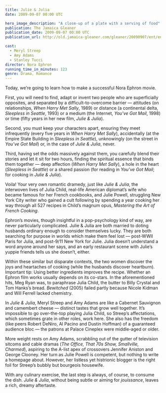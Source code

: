 ```yaml
---
title: Julie & Julia
date: 2009-09-07 00:00 UTC

hero_image_description: "A close-up of a plate with a serving of food"
publication: The Jamaica Gleaner
publication_date: 2009-09-07 00:00 UTC
publication_url: http://old.jamaica-gleaner.com/gleaner/20090907/ent/ent2.html

cast:
  - Meryl Streep
  - Amy Adams
  - Stanley Tucci
director: Nora Ephron
running_time_in_minutes: 123
genre: Drama, Romance
---
```


Today, we’re going to learn how to make a successful Nora Ephron movie.

First, you will need to find, adapt or invent two people who are superficially
opposites, and separated by a difficult-to-overcome barrier — attitudes (on
relationships, _When Harry Met Sally_, 1989) or distance (a continental delta,
_Sleepless in Seattle_, 1993) or a medium (the Internet, _You’ve Got Mail_,
1998) or time (fifty years in her new film, _Julie & Julia_).

Second, you must keep your characters apart, ensuring they meet infrequently
(every five years in _When Harry Met Sally_), accidentally (at the Empire State
Building in _Sleepless in Seattle_), unknowingly (on the street in _You’ve Got
Mail_) or, in the case of _Julie & Julia_, never.

Third, having set the odds massively against them, you carefully blend their
stories and let it sit for two hours, finding the spiritual essence that binds
them together — deep affection (_When Harry Met Sally_), a hole in the heart
(_Sleepless in Seattle_) or a shared passion (for reading in _You’ve Got Mail_;
for cooking in _Julie & Julia_).

Voila! Your very own romantic dramedy, just like _Julie & Julia_, the interwoven
lives of Julia Child, real-life American diplomat’s wife who became famous for
her French cookbooks, and Julie Powell, struggling New York City writer who
gained a cult following by spending a year cooking her way through all 527
recipes in Child’s magnum opus, _Mastering the Art of French Cooking_.

Ephron’s movies, though insightful in a pop-psychology kind of way, are never
particularly complicated. Julie & Julia are both married to doting husbands
ordinary enough to consider themselves lucky. They are both searching for
purpose in worlds which make them feel lost — post-WWII Paris for Julia, and
post-9/11 New York for Julie. Julia doesn’t understand a word anyone around her
says, and an early restaurant scene with Julie’s yuppie friends tells us she
doesn’t, either.

Within these similar but disparate contexts, the two women discover the joys and
heartaches of cooking (while the husbands discover heartburn). Important tip:
Using better ingredients improves the recipe. Whether an Ephron film works
usually depends on its co-stars. In the aforementioned hits, Meg Ryan was, to
paraphrase Julia Child, the butter to Billy Crystal and Tom Hanks’s bread.
_Bewitched_ (2005) failed partly because Nicole Kidman and Will Ferrell lacked
chemistry.

In _Julie & Julia_, Meryl Streep and Amy Adams are like a Cabernet Sauvignon and
camembert cheese — distinct tastes that grow well together. It’s impossible to
go over-the-top playing Julia Child, so Streep’s affectations, which sometimes
grate in other roles, work here. She also has the freedom (like peers Robert
DeNiro, Al Pacino and Dustin Hoffman) of a guaranteed audience bloc — the
patrons at Palace Cineplex were middle-aged or older.

More weight rests on Amy Adams, scrabbling out of the gutter of television
sitcoms and cable dramas (_The Office, That 70s Show, Smallville, Charmed_),
aspiring to the A-list apex of crossovers Jennifer Aniston and George Clooney.
Her turn as Julie Powell is competent, but nothing to write a homepage about.
However, her listless yet histrionic blogger is the right foil for Streep’s
bubbly but bourgeois housewife.

With any culinary exercise, the last step is always, of course, to consume the
dish. _Julie & Julia_, without being subtle or aiming for _jouissance_, leaves a
rich, dreamy aftertaste.
